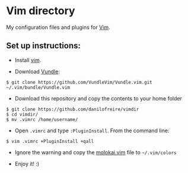 # Vim directory

My configuration files and plugins for [Vim](http://en.wikipedia.org/wiki/Vim_(text_editor)). 

## Set up instructions:

* Install [vim](http://www.vim.org/download.php).

* Download [Vundle](https://github.com/VundleVim/Vundle.vim):

`$ git clone https://github.com/VundleVim/Vundle.vim.git ~/.vim/bundle/Vundle.vim`

* Download this repository and copy the contents to your home folder

```
$ git clone https://github.com/danilofreire/vimdir
$ cd vimdir/
$ mv .vimrc /home/username/
```

* Open `.vimrc` and type `:PluginInstall`. From the command line:

`$ vim .vimrc +PluginInstall +qall`

* Ignore the warning and copy the [molokai.vim](https://raw.githubusercontent.com/danilofreire/vimdir/master/.vim/colors/molokai.vim) file to `~/.vim/colors`

* Enjoy it! :)
